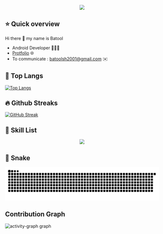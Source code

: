 
 <p align="center">
  <!-- Typing SVG by DenverCoder1 - https://github.com/DenverCoder1/readme-typing-svg -->
  <a href="https://github.com/batooldshilleh/readme-typing-svg">
    <img src="https://readme-typing-svg.demolab.com/?lines=Android%20App%20and%20app%20developer💻;Computer%20Engineer%20👷;5%2B%20years%20of%20coding%20experience%20💪;Always%20learning%20new%20things%20🦕&font=Fira%20Code&center=true&width=440&height=45&color=555555&vCenter=true&pause=1000&size=22" /></a>
</p>

 ## ⭐ Quick overview
 Hi there 👋 my name is Batool
 -  Android Developer 👩🏻‍💻
 - [Protfolio](https://cerulean-crostata-47be35.netlify.app/) 🌐
 - To communicate : batoolsh2001@gmail.com ✉️
 
<!--## GitHub stats
![Anurag's GitHub stats](https://github-readme-stats.vercel.app/api?username=batooldshilleh&show_icons=true&theme=dark)
-->
## 🏅 Top Langs
[![Top Langs](https://github-readme-stats.vercel.app/api/top-langs/?username=batooldshilleh&layout=compact)]([https://github.com/anuraghazra/github-readme-stats](https://github.com/batooldshilleh?tab=repositories))


## 🔥 Github Streaks
[![GitHub Streak](https://streak-stats.demolab.com/?user=batooldshilleh)](https://git.io/streak-stats)

## 💙 Skill List
<p align="center">
  <a href="https://skillicons.dev">
    <img src="https://skillicons.dev/icons?i=git,androidstudio,arduino,bootstrap,c,cpp,css,dart,discord,flutter,github,html,js,linux,py,docker,eclipse,firebase,jenkins,mongodb,mysql,netlify,nodejs,postman,vscode" />
  </a>
</p>


## 🐍 Snake
![Snake animation](https://raw.githubusercontent.com/batooldshilleh/batooldshilleh/output/github-contribution-grid-snake.svg)   


## Contribution Graph

<img src="https://github-readme-activity-graph.vercel.app/graph?username=batooldshilleh&radius=16&theme=minimal&area=true&order=5" height="300" alt="activity-graph graph" />


